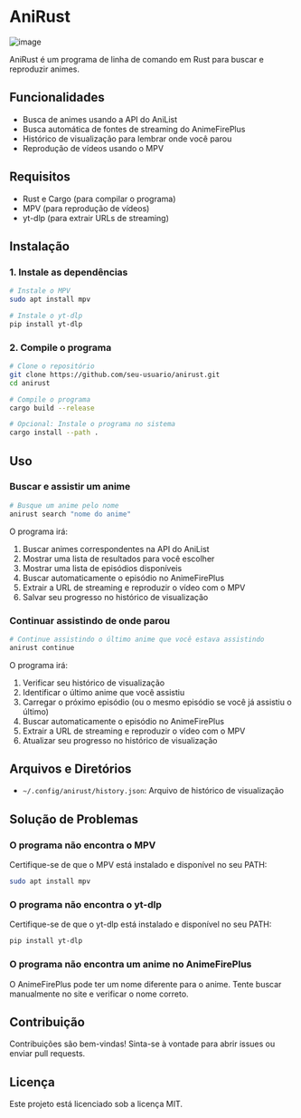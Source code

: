 # AniRust
![image](https://github.com/user-attachments/assets/cf959020-8933-4fc6-b161-3731494c08e8)

AniRust é um programa de linha de comando em Rust para buscar e reproduzir animes.

## Funcionalidades

- Busca de animes usando a API do AniList
- Busca automática de fontes de streaming do AnimeFirePlus
- Histórico de visualização para lembrar onde você parou
- Reprodução de vídeos usando o MPV

## Requisitos

- Rust e Cargo (para compilar o programa)
- MPV (para reprodução de vídeos)
- yt-dlp (para extrair URLs de streaming)

## Instalação

### 1. Instale as dependências

```bash
# Instale o MPV
sudo apt install mpv

# Instale o yt-dlp
pip install yt-dlp
```

### 2. Compile o programa

```bash
# Clone o repositório
git clone https://github.com/seu-usuario/anirust.git
cd anirust

# Compile o programa
cargo build --release

# Opcional: Instale o programa no sistema
cargo install --path .
```

## Uso

### Buscar e assistir um anime

```bash
# Busque um anime pelo nome
anirust search "nome do anime"
```

O programa irá:
1. Buscar animes correspondentes na API do AniList
2. Mostrar uma lista de resultados para você escolher
3. Mostrar uma lista de episódios disponíveis
4. Buscar automaticamente o episódio no AnimeFirePlus
5. Extrair a URL de streaming e reproduzir o vídeo com o MPV
6. Salvar seu progresso no histórico de visualização

### Continuar assistindo de onde parou

```bash
# Continue assistindo o último anime que você estava assistindo
anirust continue
```

O programa irá:
1. Verificar seu histórico de visualização
2. Identificar o último anime que você assistiu
3. Carregar o próximo episódio (ou o mesmo episódio se você já assistiu o último)
4. Buscar automaticamente o episódio no AnimeFirePlus
5. Extrair a URL de streaming e reproduzir o vídeo com o MPV
6. Atualizar seu progresso no histórico de visualização

## Arquivos e Diretórios

- `~/.config/anirust/history.json`: Arquivo de histórico de visualização

## Solução de Problemas

### O programa não encontra o MPV

Certifique-se de que o MPV está instalado e disponível no seu PATH:

```bash
sudo apt install mpv
```

### O programa não encontra o yt-dlp

Certifique-se de que o yt-dlp está instalado e disponível no seu PATH:

```bash
pip install yt-dlp
```

### O programa não encontra um anime no AnimeFirePlus

O AnimeFirePlus pode ter um nome diferente para o anime. Tente buscar manualmente no site e verificar o nome correto.

## Contribuição

Contribuições são bem-vindas! Sinta-se à vontade para abrir issues ou enviar pull requests.

## Licença

Este projeto está licenciado sob a licença MIT.
